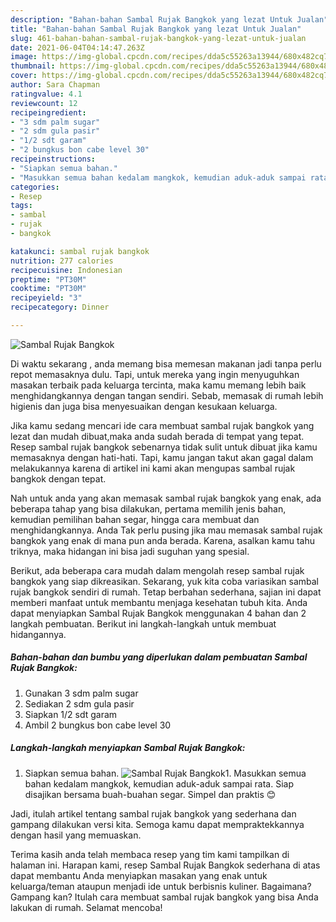```yaml
---
description: "Bahan-bahan Sambal Rujak Bangkok yang lezat Untuk Jualan"
title: "Bahan-bahan Sambal Rujak Bangkok yang lezat Untuk Jualan"
slug: 461-bahan-bahan-sambal-rujak-bangkok-yang-lezat-untuk-jualan
date: 2021-06-04T04:14:47.263Z
image: https://img-global.cpcdn.com/recipes/dda5c55263a13944/680x482cq70/sambal-rujak-bangkok-foto-resep-utama.jpg
thumbnail: https://img-global.cpcdn.com/recipes/dda5c55263a13944/680x482cq70/sambal-rujak-bangkok-foto-resep-utama.jpg
cover: https://img-global.cpcdn.com/recipes/dda5c55263a13944/680x482cq70/sambal-rujak-bangkok-foto-resep-utama.jpg
author: Sara Chapman
ratingvalue: 4.1
reviewcount: 12
recipeingredient:
- "3 sdm palm sugar"
- "2 sdm gula pasir"
- "1/2 sdt garam"
- "2 bungkus bon cabe level 30"
recipeinstructions:
- "Siapkan semua bahan."
- "Masukkan semua bahan kedalam mangkok, kemudian aduk-aduk sampai rata. Siap disajikan bersama buah-buahan segar. Simpel dan praktis 😊"
categories:
- Resep
tags:
- sambal
- rujak
- bangkok

katakunci: sambal rujak bangkok 
nutrition: 277 calories
recipecuisine: Indonesian
preptime: "PT30M"
cooktime: "PT30M"
recipeyield: "3"
recipecategory: Dinner

---
```



![Sambal Rujak Bangkok](https://img-global.cpcdn.com/recipes/dda5c55263a13944/680x482cq70/sambal-rujak-bangkok-foto-resep-utama.jpg)

Di waktu  sekarang , anda memang bisa memesan makanan jadi tanpa perlu repot memasaknya dulu. Tapi, untuk mereka yang ingin menyuguhkan masakan terbaik pada keluarga tercinta, maka kamu memang lebih baik menghidangkannya dengan tangan sendiri. Sebab, memasak di rumah lebih higienis dan juga bisa menyesuaikan dengan kesukaan keluarga.

Jika kamu sedang mencari ide cara membuat sambal rujak bangkok yang lezat dan mudah dibuat,maka anda sudah berada di tempat yang tepat. Resep sambal rujak bangkok  sebenarnya tidak sulit untuk dibuat jika kamu memasaknya dengan hati-hati. Tapi, kamu jangan takut akan gagal dalam melakukannya 
karena di artikel ini kami akan mengupas sambal rujak bangkok dengan tepat.  



Nah untuk anda yang akan memasak sambal rujak bangkok yang enak, ada beberapa tahap yang bisa dilakukan, pertama memilih jenis bahan, kemudian pemilihan bahan segar, hingga cara membuat dan menghidangkannya. Anda Tak perlu pusing jika mau memasak sambal rujak bangkok yang enak di mana pun anda berada. Karena, asalkan kamu  tahu triknya, maka hidangan ini bisa jadi suguhan yang spesial.

Berikut, ada beberapa cara mudah dalam mengolah resep sambal rujak bangkok yang siap dikreasikan. Sekarang, yuk kita coba variasikan sambal rujak bangkok sendiri di rumah. Tetap berbahan sederhana, sajian ini dapat memberi manfaat untuk membantu menjaga kesehatan tubuh kita. Anda dapat menyiapkan Sambal Rujak Bangkok menggunakan 4 bahan dan 2 langkah pembuatan. Berikut ini langkah-langkah untuk membuat hidangannya.

<!--inarticleads1-->

##### Bahan-bahan dan bumbu yang diperlukan dalam pembuatan Sambal Rujak Bangkok:

1. Gunakan 3 sdm palm sugar
1. Sediakan 2 sdm gula pasir
1. Siapkan 1/2 sdt garam
1. Ambil 2 bungkus bon cabe level 30




<!--inarticleads2-->

##### Langkah-langkah menyiapkan Sambal Rujak Bangkok:

1. Siapkan semua bahan.
<img src="https://img-global.cpcdn.com/steps/8a87f1755dbda238/160x128cq70/sambal-rujak-bangkok-langkah-memasak-1-foto.jpg" alt="Sambal Rujak Bangkok">1. Masukkan semua bahan kedalam mangkok, kemudian aduk-aduk sampai rata. Siap disajikan bersama buah-buahan segar. Simpel dan praktis 😊




Jadi, itulah artikel tentang  sambal rujak bangkok  yang sederhana dan gampang dilakukan versi kita. Semoga kamu dapat mempraktekkannya dengan hasil yang memuaskan. 

Terima kasih anda telah membaca resep yang tim kami tampilkan di halaman ini. Harapan kami, resep  Sambal Rujak Bangkok sederhana di atas dapat membantu Anda menyiapkan masakan yang enak untuk keluarga/teman ataupun menjadi ide untuk berbisnis kuliner. Bagaimana? Gampang kan? Itulah cara membuat sambal rujak bangkok yang bisa Anda lakukan di rumah. Selamat mencoba!

